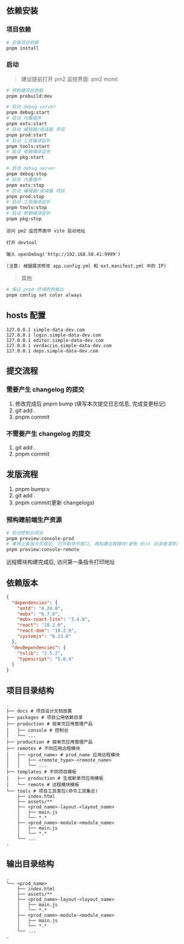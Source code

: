 ## 依赖安装

### 项目依赖

```sh
# 安装项目依赖
pnpm install
```

### 启动

> 建议提前打开 pm2 监控界面: pm2 monit

```sh
# 预构建项目依赖
pnpm prebuild:dev

# 启动 debug server
pnpm debug:start
# 启动 内置插件
pnpm exts:start
# 启动 编辑器/阅读器 项目
pnpm prod:start
# 启动 工具编译监听
pnpm tools:start
# 启动 依赖编译监听
pnpm pkg:start

# 启动 debug server
pnpm debug:stop
# 启动 内置插件
pnpm exts:stop
# 启动 编辑器/阅读器 项目
pnpm prod:stop
# 启动 工具编译监听
pnpm tools:stop
# 启动 依赖编译监听
pnpm pkg:stop
```

```
访问 pm2 监控界面中 vite 启动地址

打开 devtool

输入 openDebug('http://192.168.50.41:9999')

(注意: 根据需求修改 app.config.yml 和 ext.manifest.yml 中的 IP)
```

> 其他

```sh
# 保证 pnpm 终端颜色输出
pnpm config set color always
```

## hosts 配置

```
127.0.0.1 simple-data-dev.com
127.0.0.1 login.simple-data-dev.com
127.0.0.1 editor.simple-data-dev.com
127.0.0.1 verdaccio.simple-data-dev.com
127.0.0.1 deps.simple-data-dev.com
```

## 提交流程

### 需要产生 changelog 的提交

1. 修改完成后 pnpm bump (填写本次提交日志信息, 完成变更标记)
2. git add .
3. pnpm commit

### 不需要产生 changelog 的提交

1. git add .
2. pnpm commit

## 发版流程

1. pnpm bump:v
2. git add .
3. pnpm commit(更新 changelogs)

### 预构建前端生产资源

```sh
# 启动控制台项目
pnpm preview:console-prod
# 等待上条指令完成后, 打开新命令窗口, 再构建远程模块(避免 dist 目录被清除)
pnpm preview:console-remote
```

远程模块构建完成后, 访问第一条指令打印地址

## 依赖版本

```json
{
  "dependencies": {
    "antd": "4.24.8",
    "mobx": "6.7.0",
    "mobx-react-lite": "3.4.0",
    "react": "18.2.0",
    "react-dom": "18.2.0",
    "systemjs": "6.13.0"
  },
  "devDependencies": {
    "tslib": "2.5.2",
    "typescript": "5.0.4"
  }
}
```

## 项目目录结构

```
.
├── docs # 项目设计文档放置
├── packages # 项目公用依赖目录
├── production # 按单页应用管理产品
│   ├── console # 控制台
│   └── ...
├── production # 按单页应用管理产品
├── remotes # 不同应用远程模块
│   ├── <prod_name> # prod_name 应用远程模块
│   │   ├── <remote_type>-<remote_name>
│   │   └── ...
├── templates # 不同项目模板
│   ├── production # 生成新单页应用模板
│   └── remote # 远程模块模板
└── tools # 项目工具类包(命令工具集合)
    ├── index.html
    ├── assets/**
    ├── <prod_name>-layout-<layout_name>
    │   ├── main.js
    │   └── *.*
    ├── <prod_name>-module-<module_name>
    │   ├── main.js
    │   └── *.*
    └── ...
.
```

## 输出目录结构

```
.
└── <prod_name>
    ├── index.html
    ├── assets/**
    ├── <prod_name>-layout-<layout_name>
    │   ├── main.js
    │   └── *.*
    ├── <prod_name>-module-<module_name>
    │   ├── main.js
    │   └── *.*
    └── ...
.
```
